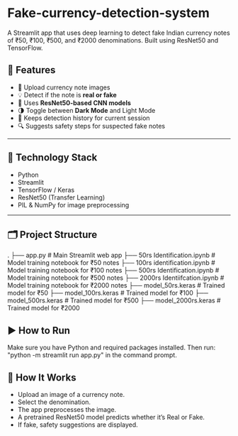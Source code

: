# Fake-currency-detection-system
A Streamlit app that uses deep learning to detect fake Indian currency notes of ₹50, ₹100, ₹500, and ₹2000 denominations. Built using ResNet50 and TensorFlow.
## 🚀 Features

- 📸 Upload currency note images
- 💡 Detect if the note is **real or fake**
- 🧠 Uses **ResNet50-based CNN models**
- 🌗 Toggle between **Dark Mode** and Light Mode
- 📜 Keeps detection history for current session
- 🔍 Suggests safety steps for suspected fake notes

---

## 🧠 Technology Stack

- Python  
- Streamlit  
- TensorFlow / Keras  
- ResNet50 (Transfer Learning)  
- PIL & NumPy for image preprocessing  

---

## 🗂️ Project Structure
.
├── app.py # Main Streamlit web app
├── 50rs Identification.ipynb # Model training notebook for ₹50 notes
├── 100rs identification.ipynb # Model training notebook for ₹100 notes
├── 500rs Identification.ipynb # Model training notebook for ₹500 notes
├── 2000rs Identiifcation.ipynb # Model training notebook for ₹2000 notes
├── model_50rs.keras # Trained model for ₹50
├── model_100rs.keras # Trained model for ₹100
├── model_500rs.keras # Trained model for ₹500
├── model_2000rs.keras # Trained model for ₹2000

## ▶️ How to Run

Make sure you have Python and required packages installed. Then run:
"python -m streamlit run app.py" in the command prompt.

## 🧪 How It Works

- Upload an image of a currency note.
- Select the denomination.
- The app preprocesses the image.
- A pretrained ResNet50 model predicts whether it’s Real or Fake.
- If fake, safety suggestions are displayed.

